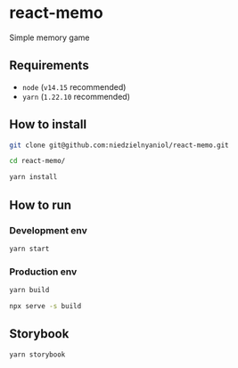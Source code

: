 # react-memo

Simple memory game

## Requirements

- `node` (`v14.15` recommended)
- `yarn` (`1.22.10` recommended)

## How to install

```sh
git clone git@github.com:niedzielnyaniol/react-memo.git

cd react-memo/

yarn install
```

## How to run

### Development env

```sh
yarn start
```

### Production env

```sh
yarn build

npx serve -s build
```

## Storybook

```sh
yarn storybook
```
